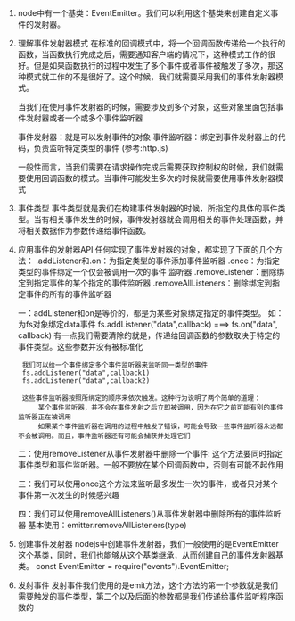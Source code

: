 1. node中有一个基类：EventEmitter。我们可以利用这个基类来创建自定义事件的发射器。
2. 理解事件发射器模式
    在标准的回调模式中，将一个回调函数传递给一个执行的函数，当函数执行完成之后，需要通知客户端的情况下，这种模式工作的很好。但是如果函数执行的过程中发生了多个事件或者事件被触发了多次，那这种模式就工作的不是很好了。这个时候，我们就需要采用我们的事件发射器模式。
    
    当我们在使用事件发射器的时候，需要涉及到多个对象，这些对象里面包括事件发射器或者一个或多个事件监听器
    
    事件发射器：就是可以发射事件的对象
    事件监听器：绑定到事件发射器上的代码，负责监听特定类型的事件
    (参考:http.js)
    
    一般性而言，当我们需要在请求操作完成后需要获取控制权的时候，我们就需要使用回调函数的模式。当事件可能发生多次的时候就需要使用事件发射器模式

3. 事件类型
    事件类型就是我们在构建事件发射器的时候，所指定的具体的事件类型。当有相关事件发生的时候，事件发射器就会调用相关的事件处理函数，并将相关数据作为参数传递给事件函数。
    
4. 应用事件的发射器API
    任何实现了事件发射器的对象，都实现了下面的几个方法：
        .addListener和.on：为指定类型的事件添加事件监听器
        .once：为指定类型的事件绑定一个仅会被调用一次的事件    监听器
        .removeListener：删除绑定到指定事件的某个指定的事件监听器
        .removeAllListeners：删除绑定到指定事件的所有的事件监听器
    
    一：addListener和on是等价的，都是为某些对象绑定指定的事件类型。
        如：为fs对象绑定data事件
            fs.addListener("data",callback)  ===>
            fs.on("data", callback)
        有一点我们需要清除的就是，传递给回调函数的参数取决于特定的事件类型。这些参数并没有被标准化
        
        我们可以给一个事件绑定多个事件监听器来监听同一类型的事件
        fs.addListener("data",callback1)
        fs.addListener("data",callback2)
        
        这些事件监听器按照所绑定的顺序来依次触发。这种行为说明了两个简单的道理：
            某个事件监听器，并不会在事件发射之后立即被调用，因为在它之前可能有别的事件监听器正在被调用
            如果某个事件监听器在调用的过程中触发了错误，可能会导致一些事件监听器永远都不会被调用。而且，事件监听器还有可能会捕获并处理它们
        
    二：使用removeListener从事件发射器中删除一个事件:
        这个方法要同时指定事件类型和事件监听器。一般不要放在某个回调函数中，否则有可能不起作用
    
    三：我们可以使用once这个方法来监听最多发生一次的事件，或者只对某个事件第一次发生的时候感兴趣
        
    四：我们可以使用removeAllListeners()从事件发射器中删除所有的事件监听器
        基本使用：emitter.removeAllListeners(type)

5. 创建事件发射器
    nodejs中创建事件发射器，我们一般使用的是EventEmitter这个基类，同时，我们也能够从这个基类继承，从而创建自己的事件发射器基类。
    const EventEmitter = require("events").EventEmitter;
    
6. 发射事件
    发射事件我们使用的是emit方法，这个方法的第一个参数就是我们需要触发的事件类型，第二个以及后面的参数都是我们传递给事件监听程序函数的
